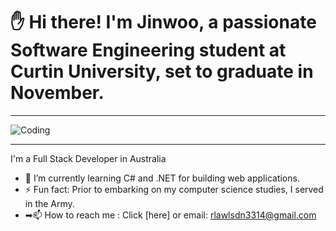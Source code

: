 


# ✋ Hi there! I'm Jinwoo, a passionate Software Engineering student at Curtin University, set to graduate in November.
___
![Coding](https://media.giphy.com/media/v1.Y2lkPTc5MGI3NjExNXhmc2h5eTJveW5jNTI4aTIwOWlrenMydGt6dmJ2ZHUwZHc4aWo5NCZlcD12MV9pbnRlcm5hbF9naWZfYnlfaWQmY3Q9Zw/2IudUHdI075HL02Pkk/giphy.gif)
___
<!-- Bullet list -->

I'm a Full Stack Developer in Australia
* 🔭 I’m currently learning C# and .NET for building web applications.
* ⚡ Fun fact: Prior to embarking on my computer science studies, I served in the Army.
* ➡📫 How to reach me : Click [here] or email: rlawlsdn3314@gmail.com


